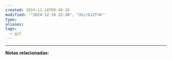 ```yaml
---
created: 2024-12-18T09:49:18
modified: '"2024-12-18 12:30", "3tc/G12T+6"'
type: 
aliases: 
tags:
  - git
---
```



--- 
 **Notas relacionadas:**
